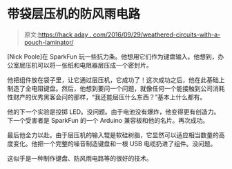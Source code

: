 # 带袋层压机的防风雨电路

> 原文:[https://hack aday . com/2016/09/29/weathered-circuits-with-a-pouch-laminator/](https://hackaday.com/2016/09/29/weatherproof-circuits-with-a-pouch-laminator/)

[Nick Poole]在 SparkFun 玩一些抗力条。他想用它们作为键盘输入。他想到，办公室层压机可以将一张纸和电阻器层压成一个密封片。

他把组件放在袋子里，让它通过层压机，它成功了！这次成功之后，他在此基础上制造了全电阻键盘。然后，他想到要问一个问题，就像任何一个能接触到公司消耗性财产的优秀黑客会问的那样，“我还能层压什么东西？”基本上什么都有。

他的下一个实验是投掷 LED。没问题。由于电池没有爆炸，他变得更有创造力。下一个受害者是 SparkFun 的一个 Arduino 兼容板和他的名片。再次成功。

最后他全力以赴。由于层压机的输入辊是软硅树脂，它显然可以适应相当数量的高度变化。他把一个完整的噪音制造键盘和一根 USB 电缆扔进了组件。没问题。

这似乎是一种制作键盘、防风雨电路等的很好的技术。